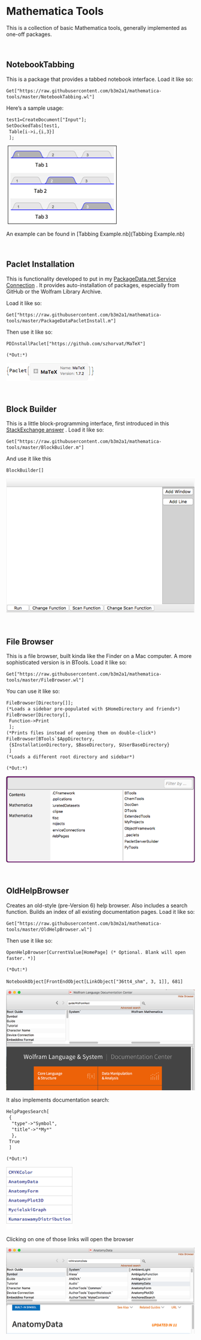 <a id="mathematica-tools" style="width:0;height:0;margin:0;padding:0;">&zwnj;</a>

# Mathematica Tools

This is a collection of basic Mathematica tools, generally implemented as one-off packages.

<a id="notebooktabbing" style="width:0;height:0;margin:0;padding:0;">&zwnj;</a>

## NotebookTabbing

This is a package that provides a tabbed notebook interface. Load it like so:

```(*mathematica*)
Get["https://raw.githubusercontent.com/b3m2a1/mathematica-tools/master/NotebookTabbing.wl"]
```

Here’s a sample usage:

```(*mathematica*)
test1=CreateDocument["Input"];
SetDockedTabs[test1,
 Table[i->i,{i,3}]
 ];
```

![title-8919251785266428182](project/img/title-8919251785266428182.png)

An example can be found in  [Tabbing Example.nb](Tabbing Example.nb)

<a id="paclet-installation" style="width:0;height:0;margin:0;padding:0;">&zwnj;</a>

## Paclet Installation

This is functionality developed to put in my  [PackageData.net Service Connection](https://www.wolframcloud.com/objects/b3m2a1.paclets/PacletServer/serviceconnectionpackagedata.html) . It provides auto-installation of packages, especially from GitHub or the Wolfram Library Archive.

Load it like so:

```(*mathematica*)
Get["https://raw.githubusercontent.com/b3m2a1/mathematica-tools/master/PackageDataPacletInstall.m"]
```

Then use it like so:

```(*mathematica*)
PDInstallPaclet["https://github.com/szhorvat/MaTeX"]
```

	(*Out:*)
	
 ![title-4907962479876499562](project/img/title-4907962479876499562.png)

<a id="block-builder" style="width:0;height:0;margin:0;padding:0;">&zwnj;</a>

## Block Builder

This is a little block-programming interface, first introduced in this  [StackExchange answer](https://mathematica.stackexchange.com/a/154868/38205) . Load it like so:

```(*mathematica*)
Get["https://raw.githubusercontent.com/b3m2a1/mathematica-tools/master/BlockBuilder.m"]
```

And use it like this

```(*mathematica*)
BlockBuilder[]
```

![title-7464017383694232051](project/img/title-7464017383694232051.png)

<a id="file-browser" style="width:0;height:0;margin:0;padding:0;">&zwnj;</a>

## File Browser

This is a file browser, built kinda like the Finder on a Mac computer. A more sophisticated version is in BTools. Load it like so:

```(*mathematica*)
Get["https://raw.githubusercontent.com/b3m2a1/mathematica-tools/master/FileBrowser.wl"]
```

You can use it like so:

```(*mathematica*)
FileBrowser[Directory[]];
(*Loads a sidebar pre-populated with $HomeDirectory and friends*)
FileBrowser[Directory[],
 Function->Print
 ];
(*Prints files instead of opening them on double-click*)
FileBrowser[BTools`$AppDirectory,
 {$InstallationDirectory, $BaseDirectory, $UserBaseDirectory}
 ]
(*Loads a different root directory and sidebar*)
```

	(*Out:*)
	
 ![title-5470197701854498057](project/img/title-5470197701854498057.png)

<a id="oldhelpbrowser" style="width:0;height:0;margin:0;padding:0;">&zwnj;</a>

## OldHelpBrowser

Creates an old-style (pre-Version 6) help browser. Also includes a search function. Builds an index of all existing documentation pages. Load it like so:

```(*mathematica*)
Get["https://raw.githubusercontent.com/b3m2a1/mathematica-tools/master/OldHelpBrowser.wl"]
```

Then use it like so:

```(*mathematica*)
OpenHelpBrowser[CurrentValue[HomePage] (* Optional. Blank will open faster. *)]
```

	(*Out:*)
	
	NotebookObject[FrontEndObject[LinkObject["36tt4_shm", 3, 1]], 681]

![title-7242757585790016598](project/img/title-7242757585790016598.png)

It also implements documentation search:

```(*mathematica*)
HelpPagesSearch[
 {
  "type"->"Symbol",
  "title"->"*My*"
  },
 True
 ]
```

	(*Out:*)
	
 ![title-731980004634513015](project/img/title-731980004634513015.png)

Clicking on one of those links will open the browser

![title-6203410312044118217](project/img/title-6203410312044118217.png)